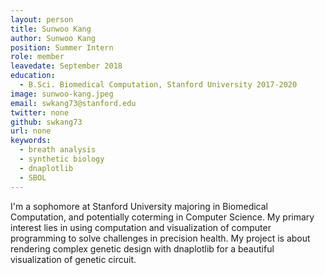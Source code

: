 ```yaml
---
layout: person
title: Sunwoo Kang
author: Sunwoo Kang
position: Summer Intern
role: member
leavedate: September 2018
education:
  - B.Sci. Biomedical Computation, Stanford University 2017-2020
image: sunwoo-kang.jpeg
email: swkang73@stanford.edu
twitter: none
github: swkang73
url: none
keywords:
  - breath analysis
  - synthetic biology
  - dnaplotlib
  - SBOL
---
```

I'm a sophomore at Stanford University majoring in Biomedical Computation, and potentially coterming in Computer Science. My primary interest lies in using computation and visualization of computer programming to solve challenges in precision health. My project is about rendering complex genetic design with dnaplotlib for a beautiful visualization of genetic circuit. 

